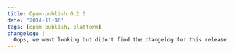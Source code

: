 ```yaml
---
title: Opam-publish 0.2.0
date: "2014-11-18"
tags: [opam-publish, platform]
changelog: |
  Oops, we went looking but didn't find the changelog for this release 🙈
---
```

